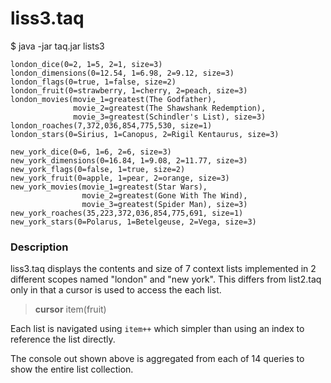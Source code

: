 # liss3.taq

$ java -jar taq.jar lists3

```
london_dice(0=2, 1=5, 2=1, size=3)
london_dimensions(0=12.54, 1=6.98, 2=9.12, size=3)
london_flags(0=true, 1=false, size=2)
london_fruit(0=strawberry, 1=cherry, 2=peach, size=3)
london_movies(movie_1=greatest(The Godfather), 
              movie_2=greatest(The Shawshank Redemption), 
              movie_3=greatest(Schindler's List), size=3)
london_roaches(7,372,036,854,775,530, size=1)
london_stars(0=Sirius, 1=Canopus, 2=Rigil Kentaurus, size=3)

new_york_dice(0=6, 1=6, 2=6, size=3)
new_york_dimensions(0=16.84, 1=9.08, 2=11.77, size=3)
new_york_flags(0=false, 1=true, size=2)
new_york_fruit(0=apple, 1=pear, 2=orange, size=3)
new_york_movies(movie_1=greatest(Star Wars), 
                movie_2=greatest(Gone With The Wind), 
                movie_3=greatest(Spider Man), size=3)
new_york_roaches(35,223,372,036,854,775,691, size=1)
new_york_stars(0=Polarus, 1=Betelgeuse, 2=Vega, size=3)
```

### Description

liss3.taq displays the contents and size of 7 context lists implemented in 2 different 
scopes  named "london" and "new york". This differs from list2.taq only in that a cursor 
is used to access the each list. 

> **cursor** item(fruit)

Each list is navigated using `item++` which simpler than using an index to reference 
the list directly.

The console out shown above is aggregated from 
each of 14 queries to show the entire list collection.
